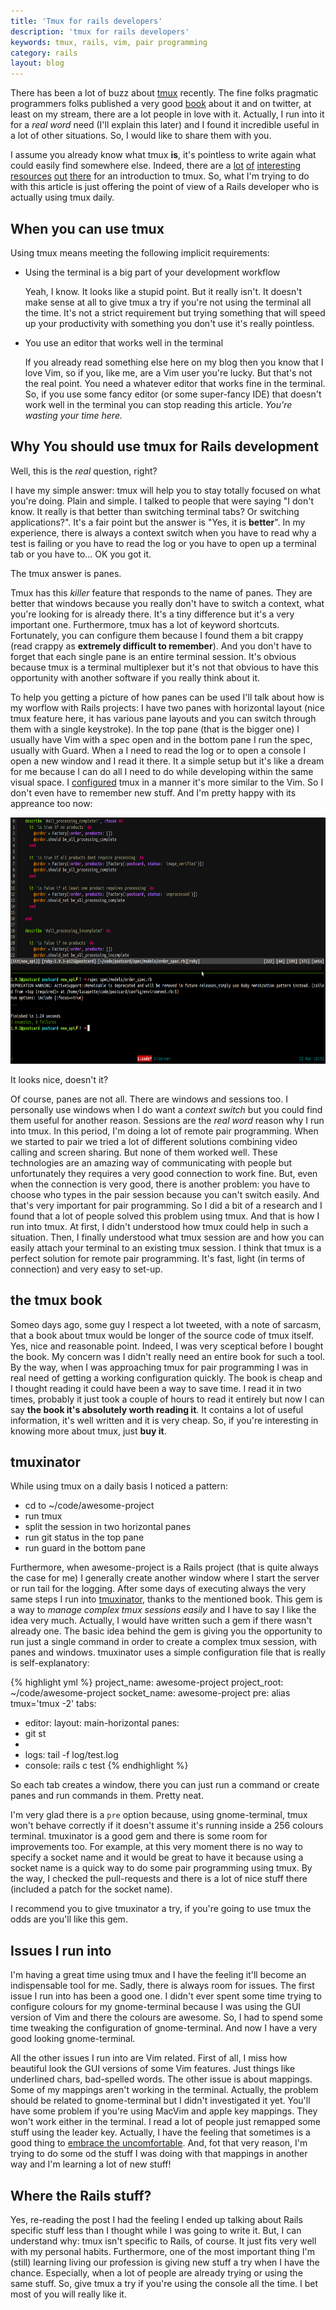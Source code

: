 ```yaml
---
title: 'Tmux for rails developers'
description: 'tmux for rails developers'
keywords: tmux, rails, vim, pair programming
category: rails
layout: blog
---
```


There has been a lot of buzz about [tmux](http://tmux.sourceforge.net/)
recently. The fine folks pragmatic programmers folks published a very good
[book](http://pragprog.com/book/bhtmux/tmux) about it and on twitter, at least
on my stream, there are a lot people in love with it. Actually, I run into it
for a *real word* need (I'll explain this later) and I found it incredible
useful in a lot of other situations. So, I would like to share them with you.

I assume you already know what tmux **is**, it's pointless to write again what
could easily find somewhere else. Indeed, there are a
[lot](http://blog.hawkhost.com/2010/06/28/tmux-the-terminal-multiplexer/)
[of](http://blog.hawkhost.com/2010/07/02/tmux-%E2%80%93-the-terminal-multiplexer-part-2/)
[interesting](http://blog.hawkhost.com/2010/07/02/tmux-%E2%80%93-the-terminal-multiplexer-part-2/)
[resources](http://mutelight.org/articles/practical-tmux)
[out](http://robots.thoughtbot.com/post/2641409235/a-tmux-crash-course)
[there](http://robots.thoughtbot.com/post/2166174647/love-hate-tmux) for an
introduction to tmux. So, what I'm trying to do with this article is just
offering the point of view of a Rails developer who is actually using tmux
daily.

## When you can use tmux

Using tmux means meeting the following implicit requirements:

- Using the terminal is a big part of your development workflow

  Yeah, I know. It looks like a stupid point. But it really isn't. It doesn't
  make sense at all to give tmux a try if you're not using the terminal all
  the time. It's not a strict requirement but trying something that will speed
  up your productivity with something you don't use it's really pointless.

- You use an editor that works well in the terminal

  If you already read something else here on my blog then you know that I love
  Vim, so if you, like me, are a Vim user you're lucky. But that's not the
  real point. You need a whatever editor that works fine in the terminal. So,
  if you use some fancy editor (or some super-fancy IDE) that doesn't work
  well in the terminal you can stop reading this article. *You're wasting your
  time here.*

## Why You should use tmux for Rails development

Well, this is the *real* question, right?

I have my simple answer: tmux will help you to stay totally focused on what
you're doing. Plain and simple. I talked to people that were saying "I don't
know. It really is that better than switching terminal tabs?  Or switching
applications?". It's a fair point but the answer is "Yes, it is **better**".
In my experience, there is always a context switch when you have to read why a
test is failing or you have to read the log or you have to open up a terminal
tab or you have to...  OK you got it.

The tmux answer is panes.

Tmux has this *killer* feature that responds to the name of panes. They are
better that windows because you really don't have to switch a context, what
you're looking for is already there. It's a tiny difference but it's a very
important one. Furthermore, tmux has a lot of keyword shortcuts. Fortunately,
you can configure them because I found them a bit crappy (read crappy as
**extremely difficult to remember**). And you don't have to forget that each
single pane is an entire terminal session. It's obvious because tmux is a
terminal multiplexer but it's not that obvious to have this opportunity with
another software if you really think about it.

To help you getting a picture of how panes can be used I'll talk about how is
my worflow with Rails projects: I have two panes with horizontal layout (nice
tmux feature here, it has various pane layouts and you can switch through them
with a single keystroke). In the top pane (that is the bigger one) I usually
have Vim with a spec open and in the bottom pane I run the spec, usually with
Guard. When a I need to read the log or to open a console I open a new window
and I read it there.  It a simple setup but it's like a dream for me because I
can do all I need to do while developing within the same visual space. I
[configured](https://github.com/lucapette/dotfiles/blob/master/tmux.conf) tmux
in a manner it's more similar to the Vim. So I don't even have to remember new
stuff. And I'm pretty happy with its appreance too now:

<a href="/img/tmux-and-rails.png" target='_blank'>
  <img src="/img/tmux-and-rails.png" width="700" height="394" alt="tmux and rails" />
</a>

It looks nice, doesn't it?

Of course, panes are not all. There are windows and sessions too. I personally
use windows when I do want a *context switch* but you could find them useful
for another reason. Sessions are the *real word* reason why I run into tmux.
In this period, I'm doing a lot of remote pair programming. When we started to
pair we tried a lot of different solutions combining video calling and screen
sharing. But none of them worked well. These technologies are an amazing way
of communicating with people but unfortunately they requires a very good
connection to work fine. But, even when the connection is very good, there is
another problem: you have to choose who types in the pair session because you
can't switch easily. And that's very important for pair programming. So I did
a bit of a research and I found that a lot of people solved this problem using
tmux. And that is how I run into tmux. At first, I didn't understood how tmux
could help in such a situation. Then, I finally understood what tmux session
are and how you can easily attach your terminal to an existing tmux session.
I think that tmux is a perfect solution for remote pair programming. It's
fast, light (in terms of connection) and very easy to set-up.

## the tmux book

Someo days ago, some guy I respect a lot tweeted, with a note of sarcasm, that
a book about tmux would be longer of the source code of tmux itself. Yes, nice
and reasonable point. Indeed, I was very sceptical before I bought the book.
My concern was I didn't really need an entire book for such a tool. By the
way, when I was approaching tmux for pair programming I was in real need of
getting a working configuration quickly. The book is cheap and I thought
reading it could have been a way to save time. I read it in two times,
probably it just took a couple of hours to read it entirely but now I can say
**the book it's absolutely worth reading it**. It contains a lot of useful
information, it's well written and it is very cheap. So, if you're interesting
in knowing more about tmux, just **buy it**.

## tmuxinator

While using tmux on a daily basis I noticed a pattern:

- cd to ~/code/awesome-project
- run tmux
- split the session in two horizontal panes
- run git status in the top pane
- run guard in the bottom pane

Furthermore, when awesome-project is a Rails project (that is quite always the
case for me) I generally create another window where I start the server or run
tail for the logging. After some days of executing always the very same steps
I run into [tmuxinator](https://github.com/aziz/tmuxinator), thanks to the
mentioned book. This gem is a way to *manage complex tmux sessions easily* and
I have to say I like the idea very much. Actually, I would have written such a
gem if there wasn't already one. The basic idea behind the gem is giving you
the opportunity to run just a single command in order to create a complex tmux
session, with panes and windows. tmuxinator uses a simple configuration file
that is really is self-explanatory:

{% highlight yml %}
project\_name: awesome-project
project\_root: ~/code/awesome-project
socket\_name: awesome-project
pre: alias tmux='tmux -2'
tabs:
- editor:
layout: main-horizontal
panes:
- git st
-
- logs: tail -f log/test.log
- console: rails c test
{% endhighlight %}

So each tab creates a window, there you can just run a command or create
panes and run commands in them. Pretty neat.

I'm very glad there is a `pre` option because, using gnome-terminal, tmux
won't behave correctly if it doesn't assume it's running inside a 256 colours
terminal. tmuxinator is a good gem and there is some room for improvements too.
For example, at this very moment there is no way to specify a socket name and
it would be great to have it because using a socket name is a quick way to do
some pair programming using tmux. By the way, I checked the pull-requests and
there is a lot of nice stuff there (included a patch for the socket name).

I recommend you to give tmuxinator a try, if you're going to use tmux the odds
are you'll like this gem.

## Issues I run into

I'm having a great time using tmux and I have the feeling it'll become an
indispensable tool for me. Sadly, there is always room for issues. The first
issue I run into has been a good one. I didn't ever spent some time trying to
configure colours for my gnome-terminal because I was using the GUI version of
Vim and there the colours are awesome. So, I had to spend some time tweaking
the configuration of gnome-terminal. And now I have a very good looking
gnome-terminal.

All the other issues I run into are Vim related. First of all, I miss how
beautiful look the GUI versions of some Vim features. Just things like
underlined chars, bad-spelled words. The other issue is about mappings. Some
of my mappings aren't working in the terminal. Actually, the problem should
be related to gnome-terminal but I didn't investigated it yet. You'll have
some problem if you're using MacVim and apple key mappings. They won't work
either in the terminal. I read a lot of people just remapped some stuff using
the leader key. Actually, I have the feeling that sometimes is a good thing to
[embrace the
uncomfortable](http://matt.might.net/articles/programmers-resolutions/). And,
fot that very reason, I'm trying to do some od the stuff I was doing with that
mappings in another way and I'm learning a lot of new stuff!

## Where the Rails stuff?

Yes, re-reading the post I had the feeling I ended up talking about Rails
specific stuff less than I thought while I was going to write it. But, I can
understand why: tmux isn't specific to Rails, of course. It just fits very
well with my personal habits. Furthermore, one of the most important thing I'm
(still) learning living our profession is giving new stuff a try when I have
the chance. Especially, when a lot of people are already trying or using the
same stuff. So, give tmux a try if you're using the console all the time. I
bet most of you will really like it.
